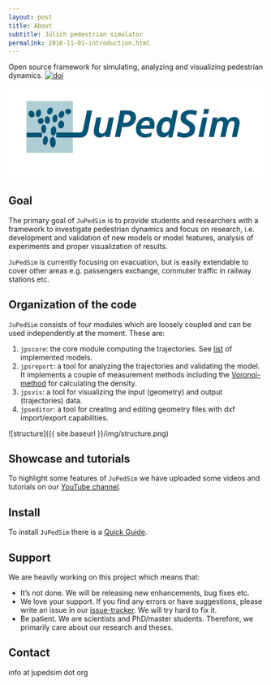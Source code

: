 ```yaml
---
layout: post
title: About
subtitle: Jülich pedestrian simulator
permalink: 2016-11-01-introduction.html
---
```


Open source framework for simulating, analyzing and visualizing  pedestrian dynamics. 
[![doi](https://zenodo.org/badge/DOI/10.5281/zenodo.160168.svg)](https://doi.org/10.5281/zenodo.160168)

![logo](https://github.com/JuPedSim/JuPedSim/raw/master/doc/logo/jupedsim_small.png)


## Goal

The primary goal of `JuPedSim` is to provide students and researchers with a framework to investigate pedestrian dynamics
and  focus on research, i.e. development and validation of new models or model features, analysis of experiments and proper visualization of results. 

`JuPedSim` is currently focusing on evacuation, but is easily extendable to cover other areas 
e.g. passengers exchange, commuter traffic in railway stations etc.


<!-- We are developing some standards and benchmark scenarios for evaluation pedestrian simulations based on a large experimental database,  -->
<!-- which was established over the last years. See for example  -->

<!-- - [Jülich database](http://www.fz-juelich.de/ias/jsc/EN/Research/ModellingSimulation/CivilSecurityTraffic/PedestrianDynamics/Activities/database/databaseNode.html) -->
<!-- - [Wuppertal database](http://www.asim.uni-wuppertal.de/datenbank.html) -->


## Organization of the code

`JuPedSim` consists of four modules which are loosely coupled and can be used independently at the moment. These are:


1. `jpscore`: the core module computing the trajectories. See [list](http://www.jupedsim.org/jpscore/2016-11-01-operativ) of implemented models.
2. `jpsreport`: a tool for analyzing the trajectories and validating the model. 
   It implements a couple of measurement methods including the [Voronoi-method](http://dx.doi.org/10.1016/j.physa.2009.12.015) for calculating the density.
3. `jpsvis`: a tool for visualizing the input (geometry) and output (trajectories) data.
4.  `jpseditor`: a tool for creating and editing geometry files with dxf import/export capabilities.

![structure]({{ site.baseurl }}/img/structure.png)


## Showcase and tutorials

To highlight some features of `JuPedSim` we have uploaded some videos and tutorials on
our [YouTube channel](https://www.youtube.com/channel/UCKS8w8CUClHEeN4K1SUSMBA).


## Install

To install `JuPedSim` there is a [Quick Guide](2016-11-02-quickstart.html).



## Support 

We are heavily working on this project which means that:

- It’s not done. We will be releasing new enhancements, bug fixes etc.
- We love your support. If you find any errors or have suggestions, please write an issue in our [issue-tracker](https://gitlab.version.fz-juelich.de/jupedsim/jpscore/issues). We will try hard to fix it.
- Be patient. We are scientists and PhD/master students. Therefore, we primarily care about our research and theses. 

## Contact

info at jupedsim dot org
